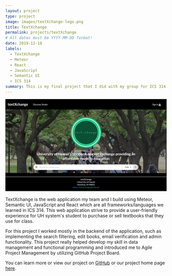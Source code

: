 ```yaml
---
layout: project
type: project
image: images/textXchange-logo.png
title: TextXchange
permalink: projects/textXchange
# All dates must be YYYY-MM-DD format!
date: 2019-12-18
labels:
  - TextXchange
  - Meteor
  - React
  - JavaScript
  - Semantic UI
  - ICS 314
summary: This is my final project that I did with my group for ICS 314 to provide UH students with a platform for exchanging books
---
```

<img class="ui medium right floated rounded image" src="../images/tx-landing.png" />

TextXchange is the web application my team and I build using Meteor, Semantic UI, JavaScript and React which are all frameworks/languages we learned in ICS 314. This web application strive to provide a user-friendly experience for UH system's student to purchase or sell textbooks that they use for class.

For this project I worked mostly in the backend of the application, such as implementing the search filtering, edit books, email verification and admin functionality. This project really helped develop my skill in data management and functional programming and introduced me to Agile Project Management by utilizing GitHub Project Board.


You can learn more or view our project on [GitHub](https://github.com/textxchange/textXchange) or our project home page [here](https://textxchange.github.io/).
